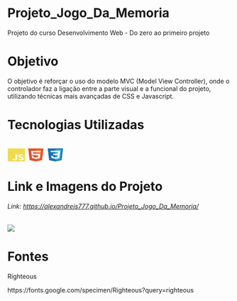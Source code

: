 # Projeto_Jogo_Da_Memoria
Projeto do curso  Desenvolvimento Web - Do zero ao primeiro projeto

# Objetivo

O objetivo é reforçar o uso do modelo MVC (Model View Controller), onde o controlador faz a ligação entre a parte visual e a funcional do projeto, utilizando técnicas mais avançadas de CSS e Javascript.<br>

# Tecnologias Utilizadas

<div style="display: inline_block"><br>
  <img align="center" alt="ale-Js" height="30" width="40" src="https://raw.githubusercontent.com/devicons/devicon/master/icons/javascript/javascript-plain.svg">
  <img align="center" alt="ale-HTML" height="30" width="40" src="https://raw.githubusercontent.com/devicons/devicon/master/icons/html5/html5-original.svg">
  <img align="center" alt="ale-CSS" height="30" width="40" src="https://raw.githubusercontent.com/devicons/devicon/master/icons/css3/css3-original.svg"><br>

# Link e Imagens do Projeto
 
  <i>Link: https://alexandrejs777.github.io/Projeto_Jogo_Da_Memoria/</i>
<br>  
  
  <div style="display: inline_block"><br>
    <img align="center" width:"70px" src="https://user-images.githubusercontent.com/85634326/136140206-afb9f234-af4b-41cf-a1c4-1b3998aa20da.png">

  </div>                                                                                                                                     
  
# Fontes
  
  <p>Righteous</p>
  
  <p>https://fonts.google.com/specimen/Righteous?query=righteous</p>
